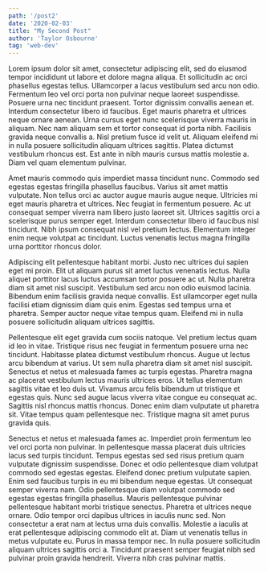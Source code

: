 ```yaml
---
path: '/post2'
date: '2020-02-03'
title: "My Second Post"
author: 'Taylor Osbourne'
tag: 'web-dev'
---
```


Lorem ipsum dolor sit amet, consectetur adipiscing elit, sed do eiusmod tempor incididunt ut labore et dolore magna aliqua. Et sollicitudin ac orci phasellus egestas tellus. Ullamcorper a lacus vestibulum sed arcu non odio. Fermentum leo vel orci porta non pulvinar neque laoreet suspendisse. Posuere urna nec tincidunt praesent. Tortor dignissim convallis aenean et. Interdum consectetur libero id faucibus. Eget mauris pharetra et ultrices neque ornare aenean. Urna cursus eget nunc scelerisque viverra mauris in aliquam. Nec nam aliquam sem et tortor consequat id porta nibh. Facilisis gravida neque convallis a. Nisl pretium fusce id velit ut. Aliquam eleifend mi in nulla posuere sollicitudin aliquam ultrices sagittis. Platea dictumst vestibulum rhoncus est. Est ante in nibh mauris cursus mattis molestie a. Diam vel quam elementum pulvinar.

Amet mauris commodo quis imperdiet massa tincidunt nunc. Commodo sed egestas egestas fringilla phasellus faucibus. Varius sit amet mattis vulputate. Non tellus orci ac auctor augue mauris augue neque. Ultricies mi eget mauris pharetra et ultrices. Nec feugiat in fermentum posuere. Ac ut consequat semper viverra nam libero justo laoreet sit. Ultrices sagittis orci a scelerisque purus semper eget. Interdum consectetur libero id faucibus nisl tincidunt. Nibh ipsum consequat nisl vel pretium lectus. Elementum integer enim neque volutpat ac tincidunt. Luctus venenatis lectus magna fringilla urna porttitor rhoncus dolor.

Adipiscing elit pellentesque habitant morbi. Justo nec ultrices dui sapien eget mi proin. Elit ut aliquam purus sit amet luctus venenatis lectus. Nulla aliquet porttitor lacus luctus accumsan tortor posuere ac ut. Nulla pharetra diam sit amet nisl suscipit. Vestibulum sed arcu non odio euismod lacinia. Bibendum enim facilisis gravida neque convallis. Est ullamcorper eget nulla facilisi etiam dignissim diam quis enim. Egestas sed tempus urna et pharetra. Semper auctor neque vitae tempus quam. Eleifend mi in nulla posuere sollicitudin aliquam ultrices sagittis.

Pellentesque elit eget gravida cum sociis natoque. Vel pretium lectus quam id leo in vitae. Tristique risus nec feugiat in fermentum posuere urna nec tincidunt. Habitasse platea dictumst vestibulum rhoncus. Augue ut lectus arcu bibendum at varius. Ut sem nulla pharetra diam sit amet nisl suscipit. Senectus et netus et malesuada fames ac turpis egestas. Pharetra magna ac placerat vestibulum lectus mauris ultrices eros. Ut tellus elementum sagittis vitae et leo duis ut. Vivamus arcu felis bibendum ut tristique et egestas quis. Nunc sed augue lacus viverra vitae congue eu consequat ac. Sagittis nisl rhoncus mattis rhoncus. Donec enim diam vulputate ut pharetra sit. Vitae tempus quam pellentesque nec. Tristique magna sit amet purus gravida quis.

Senectus et netus et malesuada fames ac. Imperdiet proin fermentum leo vel orci porta non pulvinar. In pellentesque massa placerat duis ultricies lacus sed turpis tincidunt. Tempus egestas sed sed risus pretium quam vulputate dignissim suspendisse. Donec et odio pellentesque diam volutpat commodo sed egestas egestas. Eleifend donec pretium vulputate sapien. Enim sed faucibus turpis in eu mi bibendum neque egestas. Ut consequat semper viverra nam. Odio pellentesque diam volutpat commodo sed egestas egestas fringilla phasellus. Mauris pellentesque pulvinar pellentesque habitant morbi tristique senectus. Pharetra et ultrices neque ornare. Odio tempor orci dapibus ultrices in iaculis nunc sed. Non consectetur a erat nam at lectus urna duis convallis. Molestie a iaculis at erat pellentesque adipiscing commodo elit at. Diam ut venenatis tellus in metus vulputate eu. Purus in massa tempor nec. In nulla posuere sollicitudin aliquam ultrices sagittis orci a. Tincidunt praesent semper feugiat nibh sed pulvinar proin gravida hendrerit. Viverra nibh cras pulvinar mattis.
